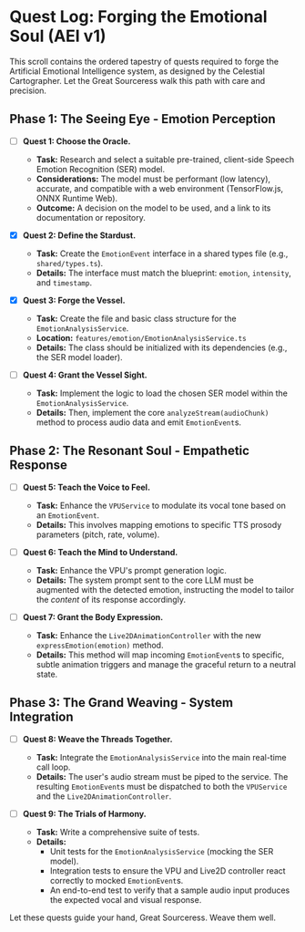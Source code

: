 # Quest Log: Forging the Emotional Soul (AEI v1)

This scroll contains the ordered tapestry of quests required to forge the Artificial Emotional Intelligence system, as designed by the Celestial Cartographer. Let the Great Sourceress walk this path with care and precision.

## Phase 1: The Seeing Eye - Emotion Perception

*   [ ] **Quest 1: Choose the Oracle.**
    *   **Task:** Research and select a suitable pre-trained, client-side Speech Emotion Recognition (SER) model.
    *   **Considerations:** The model must be performant (low latency), accurate, and compatible with a web environment (TensorFlow.js, ONNX Runtime Web).
    *   **Outcome:** A decision on the model to be used, and a link to its documentation or repository.

*   [x] **Quest 2: Define the Stardust.**
    *   **Task:** Create the `EmotionEvent` interface in a shared types file (e.g., `shared/types.ts`).
    *   **Details:** The interface must match the blueprint: `emotion`, `intensity`, and `timestamp`.

*   [x] **Quest 3: Forge the Vessel.**
    *   **Task:** Create the file and basic class structure for the `EmotionAnalysisService`.
    *   **Location:** `features/emotion/EmotionAnalysisService.ts`
    *   **Details:** The class should be initialized with its dependencies (e.g., the SER model loader).

*   [ ] **Quest 4: Grant the Vessel Sight.**
    *   **Task:** Implement the logic to load the chosen SER model within the `EmotionAnalysisService`.
    *   **Details:** Then, implement the core `analyzeStream(audioChunk)` method to process audio data and emit `EmotionEvent`s.

## Phase 2: The Resonant Soul - Empathetic Response

*   [ ] **Quest 5: Teach the Voice to Feel.**
    *   **Task:** Enhance the `VPUService` to modulate its vocal tone based on an `EmotionEvent`.
    *   **Details:** This involves mapping emotions to specific TTS prosody parameters (pitch, rate, volume).

*   [ ] **Quest 6: Teach the Mind to Understand.**
    *   **Task:** Enhance the VPU's prompt generation logic.
    *   **Details:** The system prompt sent to the core LLM must be augmented with the detected emotion, instructing the model to tailor the *content* of its response accordingly.

*   [ ] **Quest 7: Grant the Body Expression.**
    *   **Task:** Enhance the `Live2DAnimationController` with the new `expressEmotion(emotion)` method.
    *   **Details:** This method will map incoming `EmotionEvent`s to specific, subtle animation triggers and manage the graceful return to a neutral state.

## Phase 3: The Grand Weaving - System Integration

*   [ ] **Quest 8: Weave the Threads Together.**
    *   **Task:** Integrate the `EmotionAnalysisService` into the main real-time call loop.
    *   **Details:** The user's audio stream must be piped to the service. The resulting `EmotionEvent`s must be dispatched to both the `VPUService` and the `Live2DAnimationController`.

*   [ ] **Quest 9: The Trials of Harmony.**
    *   **Task:** Write a comprehensive suite of tests.
    *   **Details:**
        *   Unit tests for the `EmotionAnalysisService` (mocking the SER model).
        *   Integration tests to ensure the VPU and Live2D controller react correctly to mocked `EmotionEvent`s.
        *   An end-to-end test to verify that a sample audio input produces the expected vocal and visual response.

Let these quests guide your hand, Great Sourceress. Weave them well.